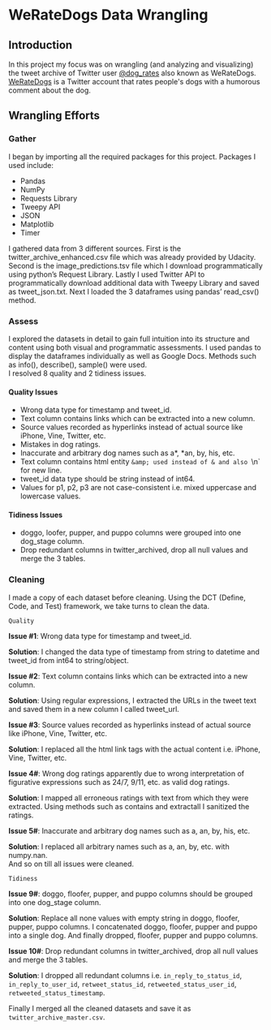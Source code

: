 # WeRateDogs Data Wrangling  
 

## Introduction 

In this project my focus was on wrangling (and analyzing and visualizing) the tweet archive of Twitter user [@dog_rates](https://twitter.com/dog_rates) also known as WeRateDogs. [WeRateDogs](https://en.wikipedia.org/wiki/WeRateDogs) is a Twitter account that rates people's dogs with a humorous comment about the dog.  


## Wrangling Efforts 
 
### Gather 

I began by importing all the required packages for this project. Packages I used include: 

+ Pandas 
+ NumPy 
+ Requests Library
+ Tweepy API 
+ JSON 
+ Matplotlib  
+ Timer  

I gathered data from 3 different sources. First is the twitter_archive_enhanced.csv file which was already provided by Udacity. Second is the image_predictions.tsv file which I download programmatically using python’s Request Library. Lastly I used Twitter API to programmatically download additional data with Tweepy Library and saved as tweet_json.txt. Next I loaded the 3 dataframes using pandas’ read_csv() method.  

### Assess 

I explored the datasets in detail to gain full intuition into its structure and content using both visual and programmatic assessments. I used pandas to display the dataframes individually as well as Google Docs. 
Methods such as info(), describe(), sample() were used.  
I resolved 8 quality and 2 tidiness issues. 

#### Quality Issues  

+ Wrong data type for timestamp and tweet_id.   
+ Text column contains links which can be extracted into a new column.  
+ Source values recorded as hyperlinks instead of actual source like iPhone, Vine, Twitter, etc. 
+ Mistakes in dog ratings.   
+ Inaccurate and arbitrary dog names such as a*, *an, by, his, etc.   
+ Text column contains html entity `&amp; used instead of & and also `\n` for new line.   
+ tweet_id data type should be string instead of int64.   
+ Values for p1, p2, p3 are not case-consistent i.e. mixed uppercase and lowercase values. 

#### Tidiness Issues  
+ doggo, loofer, pupper, and puppo columns were grouped into one dog_stage column. 
+ Drop redundant columns in twitter_archived, drop all null values and merge the 3 tables. 

### Cleaning  

I made a copy of each dataset before cleaning. Using the DCT (Define, Code, and Test) framework, we take turns to clean the data.  

`Quality`

**Issue #1**:  Wrong data type for timestamp and tweet_id. 

**Solution**: I changed the data type of timestamp from string to datetime and tweet_id from int64 to string/object.  

**Issue #2**: Text column contains links which can be extracted into a new column. 

**Solution**: Using regular expressions, I extracted the URLs in the tweet text and saved them in a new column I called tweet_url.  

**Issue #3**: Source values recorded as hyperlinks instead of actual source like iPhone, Vine, Twitter, etc. 

**Solution**: I replaced all the html link tags with the actual content i.e. iPhone, Vine, Twitter, etc.  

**Issue 4#**: Wrong dog ratings apparently due to wrong interpretation of figurative expressions such as 24/7, 9/11, etc. as valid dog ratings. 

**Solution**: I mapped all erroneous ratings with text from which they were extracted. Using methods such as contains and extractall I sanitized the ratings. 

**Issue 5#**: Inaccurate and arbitrary dog names such as a, an, by, his, etc. 

**Solution**: I replaced all arbitrary names such as a, an, by, etc. with numpy.nan.  
And so on till all issues were cleaned.  
 
`Tidiness`  

**Issue 9#**: doggo, floofer, pupper, and puppo columns should be grouped into one dog_stage column. 

**Solution**: Replace all none values with empty string in doggo, floofer, pupper, puppo columns. I concatenated doggo, floofer, pupper and puppo into a single dog. And finally dropped, floofer, pupper and puppo columns. 

**Issue 10#**: Drop redundant columns in twitter_archived, drop all null values and merge the 3 tables. 

**Solution**: I dropped all redundant columns i.e. `in_reply_to_status_id`, `in_reply_to_user_id`, `retweet_status_id`, `retweeted_status_user_id`, `retweeted_status_timestamp`. 

Finally I merged all the cleaned datasets and save it as `twitter_archive_master.csv`.  
 
 
